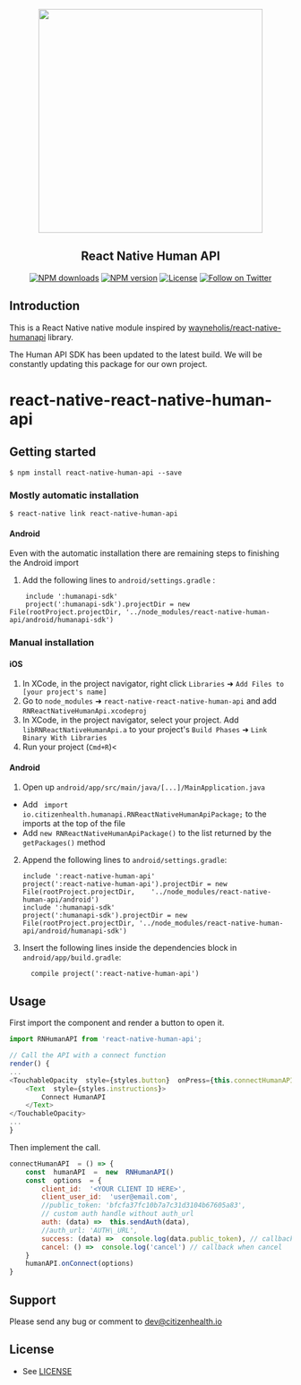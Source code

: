

<p align="center">
  <a href="https://humanapi.co">
    <img width="400" src="https://firebasestorage.googleapis.com/v0/b/health-score-6740b.appspot.com/o/development%2Fresources%2Fimages%2Fhumanapi.png?alt=media&token=ebf36a25-eece-43ca-8431-357656e8ad16"><br/>
  </a>
  <h2 align="center">React Native Human API</h2>
</p>

<p align="center">
  <a href="https://www.npmjs.com/package/react-native-human-api"><img src="https://img.shields.io/npm/dt/react-native-human-api.svg?style=flat-square" alt="NPM downloads"></a>
  <a href="https://www.npmjs.com/package/react-native-human-api"><img src="https://img.shields.io/npm/v/react-native-human-api.svg?style=flat-square" alt="NPM version"></a>
  <a href="/LICENSE"><img src="https://img.shields.io/aur/license/yaourt.svg?style=flat-square" alt="License"></a>
  <a href="https://twitter.com/citizenhealth"><img src="https://img.shields.io/twitter/follow/CitizenHealthio.svg?style=social&logo=twitter&label=Follow" alt="Follow on Twitter"></a>
</p>

## Introduction

This is a React Native native module inspired by [wayneholis/react-native-humanapi](https://github.com/wayneholis/react-native-humanapi) library.

The Human API SDK has been updated to the latest build. We will be constantly updating this package for our own project. 

# react-native-react-native-human-api

## Getting started

`$ npm install react-native-human-api --save`

### Mostly automatic installation

`$ react-native link react-native-human-api`

#### Android
Even with the automatic installation there are remaining steps to finishing the Android import

 1. Add the following lines to `android/settings.gradle` :
```
  	include ':humanapi-sdk'  
  	project(':humanapi-sdk').projectDir = new File(rootProject.projectDir, '../node_modules/react-native-human-api/android/humanapi-sdk')
```

### Manual installation


#### iOS

1. In XCode, in the project navigator, right click `Libraries` ➜ `Add Files to [your project's name]`
2. Go to `node_modules` ➜ `react-native-react-native-human-api` and add `RNReactNativeHumanApi.xcodeproj`
3. In XCode, in the project navigator, select your project. Add `libRNReactNativeHumanApi.a` to your project's `Build Phases` ➜ `Link Binary With Libraries`
4. Run your project (`Cmd+R`)<

#### Android

1. Open up `android/app/src/main/java/[...]/MainApplication.java`
  - Add ` import io.citizenhealth.humanapi.RNReactNativeHumanApiPackage;` to the imports at the top of the file
  - Add `new RNReactNativeHumanApiPackage()` to the list returned by the `getPackages()` method
2. Append the following lines to `android/settings.gradle`:
  	```
  	include ':react-native-human-api'
  	project(':react-native-human-api').projectDir = new File(rootProject.projectDir, 	'../node_modules/react-native-human-api/android')
  	include ':humanapi-sdk'  
  	project(':humanapi-sdk').projectDir = new File(rootProject.projectDir, '../node_modules/react-native-human-api/android/humanapi-sdk')
  	```
3. Insert the following lines inside the dependencies block in `android/app/build.gradle`:
  	```
      compile project(':react-native-human-api')
  	```

## Usage

First import the component and render a button to open it.
```javascript
import RNHumanAPI from 'react-native-human-api';

// Call the API with a connect function
render() {
...
<TouchableOpacity  style={styles.button}  onPress={this.connectHumanAPI}>
	<Text  style={styles.instructions}>
		Connect HumanAPI
	</Text>
</TouchableOpacity>
...
}
```
  Then implement the call.
```javascript
connectHumanAPI  = () => {
	const  humanAPI  =  new  RNHumanAPI()
	const  options  = {
		client_id:  '<YOUR CLIENT ID HERE>',
		client_user_id:  'user@email.com',
		//public_token: 'bfcfa37fc10b7a7c31d3104b67605a83',
		// custom auth handle without auth_url
		auth: (data) =>  this.sendAuth(data),
		//auth_url: 'AUTH\_URL',
		success: (data) =>  console.log(data.public_token), // callback when success with auth_url
		cancel: () =>  console.log('cancel') // callback when cancel
	}
	humanAPI.onConnect(options)
}
```

## Support

Please send any bug or comment to dev@citizenhealth.io

## License

* See [LICENSE](/LICENSE)
